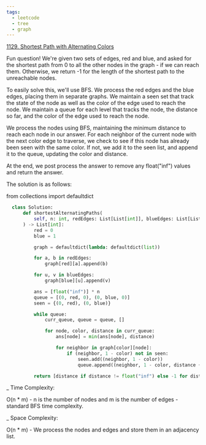 ```yaml
---
tags:
  - leetcode
  - tree
  - graph
---
```


<a href="https://leetcode.com/problems/shortest-path-with-alternating-colors/">
1129. Shortest Path with Alternating Colors</a>

Fun question! We're given two sets of edges, red and blue, and asked for the
shortest path from 0 to all the other nodes in the graph - if we can reach them.
Otherwise, we return -1 for the length of the shortest path to the unreachable
nodes.

To easily solve this, we'll use BFS. We process the red edges and the blue
edges, placing them in separate graphs. We maintain a seen set that track the
state of the node as well as the color of the edge used to reach the node. We
maintain a queue for each level that tracks the node, the distance so far, and
the color of the edge used to reach the node.

We process the nodes using BFS, maintaining the minimum distance to reach each
node in our answer. For each neighbor of the current node with the next color
edge to traverse, we check to see if this node has already been seen with the
same color. If not, we add it to the seen list, and append it to the queue,
updating the color and distance.

At the end, we post process the answer to remove any float("inf") values and
return the answer.

The solution is as follows:

from collections import defaultdict

```python
  class Solution:
      def shortestAlternatingPaths(
          self, n: int, redEdges: List[List[int]], blueEdges: List[List[int]]
      ) -> List[int]:
          red = 0
          blue = 1

          graph = defaultdict(lambda: defaultdict(list))

          for a, b in redEdges:
              graph[red][a].append(b)

          for u, v in blueEdges:
              graph[blue][u].append(v)

          ans = [float("inf")] * n
          queue = [(0, red, 0), (0, blue, 0)]
          seen = {(0, red), (0, blue)}

          while queue:
              curr_queue, queue = queue, []

              for node, color, distance in curr_queue:
                  ans[node] = min(ans[node], distance)

                  for neighbor in graph[color][node]:
                      if (neighbor, 1 - color) not in seen:
                          seen.add((neighbor, 1 - color))
                          queue.append((neighbor, 1 - color, distance + 1))

          return [distance if distance != float("inf") else -1 for distance in ans]
```

\_ Time Complexity:

O(n \* m) - n is the number of nodes and m is the number of edges - standard BFS
time complexity.

\_ Space Complexity:

O(n \* m) - We process the nodes and edges and store them in an adjacency list.
